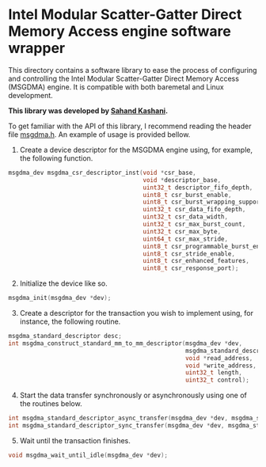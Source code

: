 # Intel Modular Scatter-Gatter Direct Memory Access engine software wrapper

This directory contains a software library to ease the process of configuring and controlling the Intel Modular Scatter-Gatter Direct Memory Access (MSGDMA) engine. It is compatible with both baremetal and Linux development.

**This library was developed by [Sahand Kashani](https://github.com/sahandKashani).**

To get familiar with the API of this library, I recommend reading the header file [msgdma.h](msgdma.h). An example of usage is provided bellow.

1. Create a device descriptor for the MSGDMA engine using, for example, the following function.
```C
msgdma_dev msgdma_csr_descriptor_inst(void *csr_base,
                                      void *descriptor_base,
                                      uint32_t descriptor_fifo_depth,
                                      uint8_t csr_burst_enable,
                                      uint8_t csr_burst_wrapping_support,
                                      uint32_t csr_data_fifo_depth,
                                      uint32_t csr_data_width,
                                      uint32_t csr_max_burst_count,
                                      uint32_t csr_max_byte,
                                      uint64_t csr_max_stride,
                                      uint8_t csr_programmable_burst_enable,
                                      uint8_t csr_stride_enable,
                                      uint8_t csr_enhanced_features,
                                      uint8_t csr_response_port);
```
2. Initialize the device like so.
```C
msgdma_init(msgdma_dev *dev);

```
3. Create a descriptor for the transaction you wish to implement using, for instance, the following routine.
```C
msgdma_standard_descriptor desc;
int msgdma_construct_standard_mm_to_mm_descriptor(msgdma_dev *dev,
                                                  msgdma_standard_descriptor *desc,
                                                  void *read_address,
                                                  void *write_address,
                                                  uint32_t length,
                                                  uint32_t control);
```
4. Start the data transfer synchronously or asynchronously using one of the routines below.
```C
int msgdma_standard_descriptor_async_transfer(msgdma_dev *dev, msgdma_standard_descriptor *desc);
int msgdma_standard_descriptor_sync_transfer(msgdma_dev *dev, msgdma_standard_descriptor *desc);
```
5. Wait until the transaction finishes.
```C
void msgdma_wait_until_idle(msgdma_dev *dev);
```